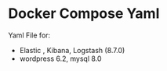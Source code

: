 # Docker Compose Yaml
Yaml File for:
- Elastic , Kibana, Logstash (8.7.0)
- wordpress 6.2, mysql 8.0
